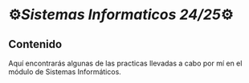 # ⚙️*Sistemas Informaticos 24/25*⚙️

## Contenido
Aquí encontrarás algunas de las practicas llevadas a cabo por mí en el módulo de Sistemas Informáticos.


